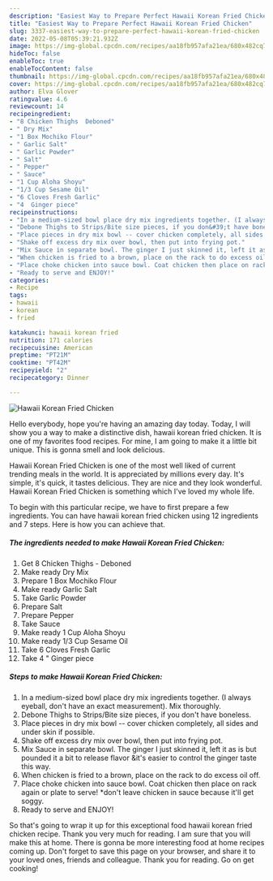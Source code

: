 ```yaml
---
description: "Easiest Way to Prepare Perfect Hawaii Korean Fried Chicken"
title: "Easiest Way to Prepare Perfect Hawaii Korean Fried Chicken"
slug: 3337-easiest-way-to-prepare-perfect-hawaii-korean-fried-chicken
date: 2022-05-08T05:39:21.932Z
image: https://img-global.cpcdn.com/recipes/aa18fb957afa21ea/680x482cq70/hawaii-korean-fried-chicken-recipe-main-photo.jpg
hideToc: false
enableToc: true
enableTocContent: false
thumbnail: https://img-global.cpcdn.com/recipes/aa18fb957afa21ea/680x482cq70/hawaii-korean-fried-chicken-recipe-main-photo.jpg
cover: https://img-global.cpcdn.com/recipes/aa18fb957afa21ea/680x482cq70/hawaii-korean-fried-chicken-recipe-main-photo.jpg
author: Elva Glover
ratingvalue: 4.6
reviewcount: 14
recipeingredient:
- "8 Chicken Thighs  Deboned"
- " Dry Mix"
- "1 Box Mochiko Flour"
- " Garlic Salt"
- " Garlic Powder"
- " Salt"
- " Pepper"
- " Sauce"
- "1 Cup Aloha Shoyu"
- "1/3 Cup Sesame Oil"
- "6 Cloves Fresh Garlic"
- "4  Ginger piece"
recipeinstructions:
- "In a medium-sized bowl place dry mix ingredients together. (I always eyeball, don&#39;t have an exact measurement). Mix thoroughly."
- "Debone Thighs to Strips/Bite size pieces, if you don&#39;t have boneless."
- "Place pieces in dry mix bowl -- cover chicken completely, all sides and under skin if possible."
- "Shake off excess dry mix over bowl, then put into frying pot."
- "Mix Sauce in separate bowl. The ginger I just skinned it, left it as is but pounded it a bit to release flavor &amp;it&#39;s easier to control the ginger taste this way."
- "When chicken is fried to a brown, place on the rack to do excess oil off."
- "Place choke chicken into sauce bowl. Coat chicken then place on rack again or plate to serve! *don&#39;t leave chicken in sauce because it&#39;ll get soggy."
- "Ready to serve and ENJOY!"
categories:
- Recipe
tags:
- hawaii
- korean
- fried

katakunci: hawaii korean fried 
nutrition: 171 calories
recipecuisine: American
preptime: "PT21M"
cooktime: "PT42M"
recipeyield: "2"
recipecategory: Dinner

---
```



![Hawaii Korean Fried Chicken](https://img-global.cpcdn.com/recipes/aa18fb957afa21ea/680x482cq70/hawaii-korean-fried-chicken-recipe-main-photo.jpg)

Hello everybody, hope you're having an amazing day today. Today, I will show you a way to make a distinctive dish, hawaii korean fried chicken. It is one of my favorites food recipes. For mine, I am going to make it a little bit unique. This is gonna smell and look delicious.



Hawaii Korean Fried Chicken is one of the most well liked of current trending meals in the world. It is appreciated by millions every day. It's simple, it's quick, it tastes delicious. They are nice and they look wonderful. Hawaii Korean Fried Chicken is something which I've loved my whole life.


To begin with this particular recipe, we have to first prepare a few ingredients. You can have hawaii korean fried chicken using 12 ingredients and 7 steps. Here is how you can achieve that.

<!--inarticleads1-->

##### The ingredients needed to make Hawaii Korean Fried Chicken:

1. Get 8 Chicken Thighs - Deboned
1. Make ready  Dry Mix
1. Prepare 1 Box Mochiko Flour
1. Make ready  Garlic Salt
1. Take  Garlic Powder
1. Prepare  Salt
1. Prepare  Pepper
1. Take  Sauce
1. Make ready 1 Cup Aloha Shoyu
1. Make ready 1/3 Cup Sesame Oil
1. Take 6 Cloves Fresh Garlic
1. Take 4 &#34; Ginger piece




<!--inarticleads2-->

##### Steps to make Hawaii Korean Fried Chicken:

1. In a medium-sized bowl place dry mix ingredients together. (I always eyeball, don&#39;t have an exact measurement). Mix thoroughly.
1. Debone Thighs to Strips/Bite size pieces, if you don&#39;t have boneless.
1. Place pieces in dry mix bowl -- cover chicken completely, all sides and under skin if possible.
1. Shake off excess dry mix over bowl, then put into frying pot.
1. Mix Sauce in separate bowl. The ginger I just skinned it, left it as is but pounded it a bit to release flavor &amp;it&#39;s easier to control the ginger taste this way.
1. When chicken is fried to a brown, place on the rack to do excess oil off.
1. Place choke chicken into sauce bowl. Coat chicken then place on rack again or plate to serve! *don&#39;t leave chicken in sauce because it&#39;ll get soggy.
1. Ready to serve and ENJOY!



So that's going to wrap it up for this exceptional food hawaii korean fried chicken recipe. Thank you very much for reading. I am sure that you will make this at home. There is gonna be more interesting food at home recipes coming up. Don't forget to save this page on your browser, and share it to your loved ones, friends and colleague. Thank you for reading. Go on get cooking!
